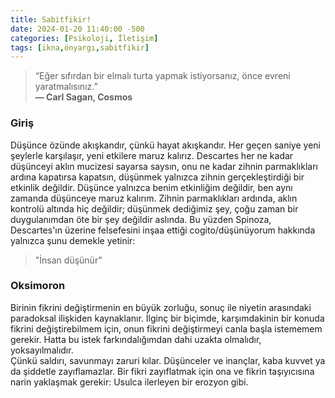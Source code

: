 ```yaml
---
title: Sabitfikir!
date: 2024-01-20 11:40:00 -500
categories: [Psikoloji, İletişim]
tags: [ikna,önyargı,sabitfikir]
---
```


>“Eğer sıfırdan bir elmalı turta yapmak istiyorsanız, önce evreni yaratmalısınız.”  
> **― Carl Sagan, Cosmos** 

### Giriş  
Düşünce özünde akışkandır, çünkü hayat akışkandır. Her geçen saniye yeni şeylerle karşılaşır, yeni etkilere maruz kalırız. Descartes her ne kadar düşünceyi aklın mucizesi sayarsa saysın, onu ne kadar zihnin parmaklıkları ardına kapatırsa kapatsın, düşünmek yalnızca zihnin gerçekleştirdiği bir etkinlik değildir. Düşünce yalnızca benim etkinliğim değildir, ben aynı zamanda düşünceye maruz kalırım. Zihnin parmaklıkları ardında, aklın kontrolü altında hiç değildir; düşünmek dediğimiz şey, çoğu zaman bir duygulanımdan öte bir şey değildir aslında. Bu yüzden Spinoza, Descartes'ın üzerine felsefesini inşaa ettiği cogito/düşünüyorum hakkında yalnızca şunu demekle yetinir:  
> "İnsan düşünür"  



### Oksimoron  
Birinin fikrini değiştirmenin en büyük zorluğu, sonuç ile niyetin arasındaki paradoksal ilişkiden kaynaklanır. İlginç bir biçimde, karşımdakinin bir konuda fikrini değiştirebilmem için, onun fikrini değiştirmeyi canla başla istememem gerekir. Hatta bu istek farkındalığımdan dahi uzakta olmalıdır, yoksayılmalıdır.  
Çünkü saldırı, savunmayı zaruri kılar. Düşünceler ve inançlar, kaba kuvvet ya da şiddetle zayıflamazlar. Bir fikri zayıflatmak için ona ve fikrin taşıyıcısına narin yaklaşmak gerekir: Usulca ilerleyen bir erozyon gibi. 

